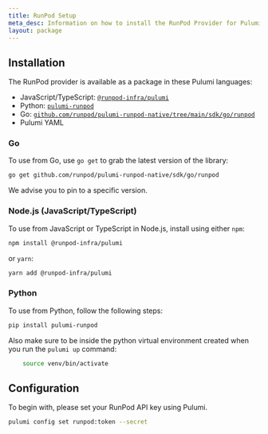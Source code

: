```yaml
---
title: RunPod Setup
meta_desc: Information on how to install the RunPod Provider for Pulumi.
layout: package
---
```


## Installation

The RunPod provider is available as a package in these Pulumi languages:

* JavaScript/TypeScript: [`@runpod-infra/pulumi`](https://www.npmjs.com/package/@runpod-infra/pulumi)
* Python: [`pulumi-runpod`](https://pypi.org/project/pulumi-runpod/)
* Go: [`github.com/runpod/pulumi-runpod-native/tree/main/sdk/go/runpod`](https://www.github.com/runpod/pulumi-runpod-native)
* Pulumi YAML

### Go

To use from Go, use `go get` to grab the latest version of the library:

```bash
go get github.com/runpod/pulumi-runpod-native/sdk/go/runpod
```

We advise you to pin to a specific version.

### Node.js (JavaScript/TypeScript)

To use from JavaScript or TypeScript in Node.js, install using either `npm`:

```bash
npm install @runpod-infra/pulumi
```

or `yarn`:

```bash
yarn add @runpod-infra/pulumi
```

### Python

To use from Python, follow the following steps:

```bash
pip install pulumi-runpod
```

Also make sure to be inside the python virtual environment created when you run the ```pulumi up``` command:

```bash
    source venv/bin/activate
```

## Configuration

To begin with, please set your RunPod API key using Pulumi.

```bash
pulumi config set runpod:token --secret
```
